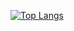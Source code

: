 [![Top Langs](https://github-readme-stats.vercel.app/api/top-langs/?username=maurerf&layout=donut&theme=dracula&hide=verilog,systemverilog)](https://github.com/anuraghazra/github-readme-stats)
